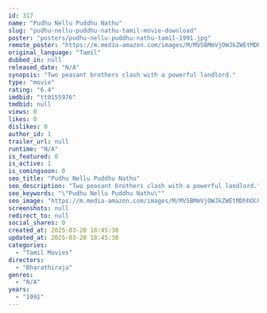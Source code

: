 ```yaml
---
id: 317
name: "Pudhu Nellu Puddhu Nathu"
slug: "pudhu-nellu-puddhu-nathu-tamil-movie-download"
poster: "posters/pudhu-nellu-puddhu-nathu-tamil-1991.jpg"
remote_poster: "https://m.media-amazon.com/images/M/MV5BMmVjOWJkZWEtMDhhOC00M2M1LThlMGUtZDM2NjZmZjRjZjY2XkEyXkFqcGc@._V1_SX300.jpg"
original_language: "Tamil"
dubbed_in: null
released_date: "N/A"
synopsis: "Two peasant brothers clash with a powerful landlord."
type: "movie"
rating: "6.4"
imdbid: "tt0155976"
tmdbid: null
views: 0
likes: 0
dislikes: 0
author_id: 1
trailer_url: null
runtime: "N/A"
is_featured: 0
is_active: 1
is_comingsoon: 0
seo_title: "Pudhu Nellu Puddhu Nathu"
seo_description: "Two peasant brothers clash with a powerful landlord."
seo_keywords: "\"Pudhu Nellu Puddhu Nathu\""
seo_image: "https://m.media-amazon.com/images/M/MV5BMmVjOWJkZWEtMDhhOC00M2M1LThlMGUtZDM2NjZmZjRjZjY2XkEyXkFqcGc@._V1_SX300.jpg"
screenshots: null
redirect_to: null
social_shares: 0
created_at: 2025-03-20 18:45:38
updated_at: 2025-03-20 18:45:38
categories:
  - "Tamil Movies"
directors:
  - "Bharathiraja"
genres:
  - "N/A"
years:
  - "1991"
---
```

